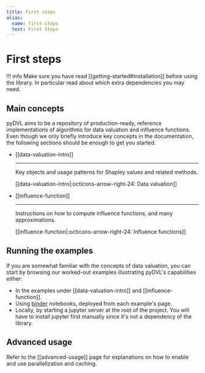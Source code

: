 ```yaml
---
title: First steps
alias: 
  name: first-steps
  text: First Steps
---
```


# First steps

!!! info
    Make sure you have read [[getting-started#installation]] before using the
    library. In particular read about which extra dependencies you may need.

## Main concepts

pyDVL aims to be a repository of production-ready, reference implementations of
algorithms for data valuation and influence functions. Even though we only
briefly introduce key concepts in the documentation, the following sections 
should be enough to get you started.

<div class="grid cards" markdown>

-   [[data-valuation-intro]]
  
    ---
    Key objects and usage patterns for Shapley values and related methods.
  
    [[data-valuation-intro|:octicons-arrow-right-24: Data valuation]]
  
-   [[influence-function]]
  
    ---
    Instructions on how to compute influence functions, and many approximations.
    
    [[influence-function|:octicons-arrow-right-24: Influence functions]]

</div>

## Running the examples

If you are somewhat familiar with the concepts of data valuation, you can start
by browsing our worked-out examples illustrating pyDVL's capabilities either:

- In the examples under [[data-valuation-intro]] and [[influence-function]].
- Using [binder](https://mybinder.org/) notebooks, deployed from each
  example's page.
- Locally, by starting a jupyter server at the root of the project. You will
  have to install jupyter first manually since it's not a dependency of the
  library.

## Advanced usage

Refer to the [[advanced-usage]] page for explanations on how to enable
and use parallelization and caching.
